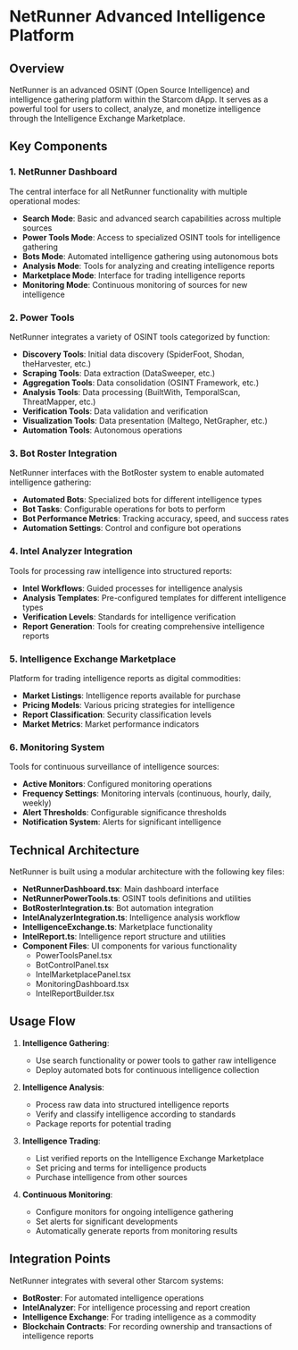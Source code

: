 # NetRunner Advanced Intelligence Platform

## Overview

NetRunner is an advanced OSINT (Open Source Intelligence) and intelligence gathering platform within the Starcom dApp. It serves as a powerful tool for users to collect, analyze, and monetize intelligence through the Intelligence Exchange Marketplace.

## Key Components

### 1. NetRunner Dashboard

The central interface for all NetRunner functionality with multiple operational modes:

- **Search Mode**: Basic and advanced search capabilities across multiple sources
- **Power Tools Mode**: Access to specialized OSINT tools for intelligence gathering
- **Bots Mode**: Automated intelligence gathering using autonomous bots
- **Analysis Mode**: Tools for analyzing and creating intelligence reports
- **Marketplace Mode**: Interface for trading intelligence reports
- **Monitoring Mode**: Continuous monitoring of sources for new intelligence

### 2. Power Tools

NetRunner integrates a variety of OSINT tools categorized by function:

- **Discovery Tools**: Initial data discovery (SpiderFoot, Shodan, theHarvester, etc.)
- **Scraping Tools**: Data extraction (DataSweeper, etc.)
- **Aggregation Tools**: Data consolidation (OSINT Framework, etc.)
- **Analysis Tools**: Data processing (BuiltWith, TemporalScan, ThreatMapper, etc.)
- **Verification Tools**: Data validation and verification
- **Visualization Tools**: Data presentation (Maltego, NetGrapher, etc.)
- **Automation Tools**: Autonomous operations

### 3. Bot Roster Integration

NetRunner interfaces with the BotRoster system to enable automated intelligence gathering:

- **Automated Bots**: Specialized bots for different intelligence types
- **Bot Tasks**: Configurable operations for bots to perform
- **Bot Performance Metrics**: Tracking accuracy, speed, and success rates
- **Automation Settings**: Control and configure bot operations

### 4. Intel Analyzer Integration

Tools for processing raw intelligence into structured reports:

- **Intel Workflows**: Guided processes for intelligence analysis
- **Analysis Templates**: Pre-configured templates for different intelligence types
- **Verification Levels**: Standards for intelligence verification
- **Report Generation**: Tools for creating comprehensive intelligence reports

### 5. Intelligence Exchange Marketplace

Platform for trading intelligence reports as digital commodities:

- **Market Listings**: Intelligence reports available for purchase
- **Pricing Models**: Various pricing strategies for intelligence
- **Report Classification**: Security classification levels
- **Market Metrics**: Market performance indicators

### 6. Monitoring System

Tools for continuous surveillance of intelligence sources:

- **Active Monitors**: Configured monitoring operations
- **Frequency Settings**: Monitoring intervals (continuous, hourly, daily, weekly)
- **Alert Thresholds**: Configurable significance thresholds
- **Notification System**: Alerts for significant intelligence

## Technical Architecture

NetRunner is built using a modular architecture with the following key files:

- **NetRunnerDashboard.tsx**: Main dashboard interface
- **NetRunnerPowerTools.ts**: OSINT tools definitions and utilities
- **BotRosterIntegration.ts**: Bot automation integration
- **IntelAnalyzerIntegration.ts**: Intelligence analysis workflow
- **IntelligenceExchange.ts**: Marketplace functionality
- **IntelReport.ts**: Intelligence report structure and utilities
- **Component Files**: UI components for various functionality
  - PowerToolsPanel.tsx
  - BotControlPanel.tsx
  - IntelMarketplacePanel.tsx
  - MonitoringDashboard.tsx
  - IntelReportBuilder.tsx

## Usage Flow

1. **Intelligence Gathering**:
   - Use search functionality or power tools to gather raw intelligence
   - Deploy automated bots for continuous intelligence collection

2. **Intelligence Analysis**:
   - Process raw data into structured intelligence reports
   - Verify and classify intelligence according to standards
   - Package reports for potential trading

3. **Intelligence Trading**:
   - List verified reports on the Intelligence Exchange Marketplace
   - Set pricing and terms for intelligence products
   - Purchase intelligence from other sources

4. **Continuous Monitoring**:
   - Configure monitors for ongoing intelligence gathering
   - Set alerts for significant developments
   - Automatically generate reports from monitoring results

## Integration Points

NetRunner integrates with several other Starcom systems:

- **BotRoster**: For automated intelligence operations
- **IntelAnalyzer**: For intelligence processing and report creation
- **Intelligence Exchange**: For trading intelligence as a commodity
- **Blockchain Contracts**: For recording ownership and transactions of intelligence reports
